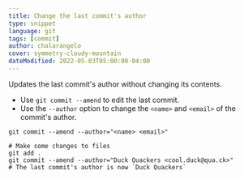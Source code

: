 ```yaml
---
title: Change the last commit's author
type: snippet
language: git
tags: [commit]
author: chalarangelo
cover: symmetry-cloudy-mountain
dateModified: 2022-05-03T05:00:00-04:00
---
```


Updates the last commit's author without changing its contents.

- Use `git commit --amend` to edit the last commit.
- Use the `--author` option to change the `<name>` and `<email>` of the commit's author.

```shell
git commit --amend --author="<name> <email>"
```

```shell
# Make some changes to files
git add .
git commit --amend --author="Duck Quackers <cool.duck@qua.ck>"
# The last commit's author is now `Duck Quackers`
```
